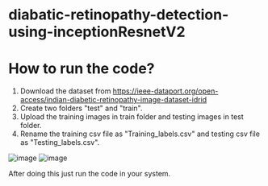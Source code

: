 # diabatic-retinopathy-detection-using-inceptionResnetV2
# How to run the code?
1. Download the dataset from https://ieee-dataport.org/open-access/indian-diabetic-retinopathy-image-dataset-idrid
2. Create two folders "test" and "train".
3. Upload the training images in train folder and testing images in test folder.
4. Rename the training csv file as "Training_labels.csv" and testing csv file as "Testing_labels.csv".

![image](https://github.com/anshultomar07/diabatic-retinopathy-detection-using-inceptionResnetV2/assets/108689719/b56bfc89-fbe1-4228-be9d-a0e4f6590da1)
![image](https://github.com/anshultomar07/diabatic-retinopathy-detection-using-inceptionResnetV2/assets/108689719/1e920012-77ac-4a22-9c95-adc589d63cfb)

After doing this just run the code in your system.
